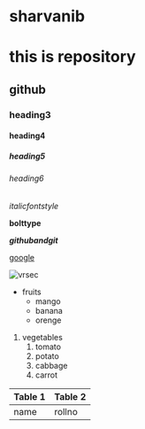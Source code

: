# sharvanib
# this is repository
## github
### heading3
#### heading4
##### heading5
###### heading6
*italicfontstyle*

**bolttype**

***githubandgit***

[google](www.google.com)

![vrsec](https://www.credenc.com/images/colleges/velagapudi-ramakrishna-siddhartha-engineering-college-vrsec-vijayawada.jpg)

* fruits
  * mango
  * banana
  * orenge 
1. vegetables
    1. tomato
    2. potato
    3. cabbage
    4. carrot
    
Table 1 | Table 2
--------|--------
name    | rollno
   
